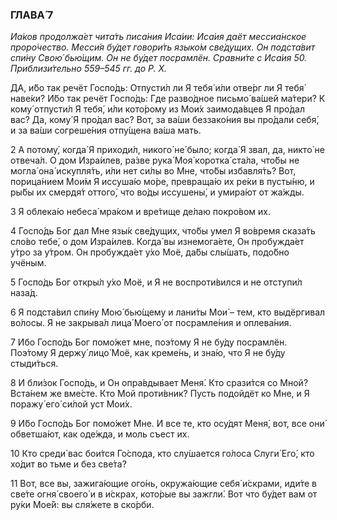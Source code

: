 ### ГЛАВА́ 7

_Иа́ков продолжа́ет чита́ть писа́ния Иса́ии: Иса́ия даёт мессиа́нское проро́чество. Месси́я бу́дет говори́ть языко́м све́дущих. Он подста́вит спи́ну Свою́ бью́щим. Он не бу́дет посрамлён. Сравни́те с Иса́ия 50. Приблизи́тельно 559–545 гг. до Р. Х._

ДА, и́бо так речёт Госпо́дь: Отпусти́л ли Я тебя́ и́ли отве́рг ли Я тебя́ наве́ки? И́бо так речёт Госпо́дь: Где разво́дное письмо́ ва́шей ма́тери? К кому́ отпусти́л Я тебя́, и́ли кото́рому из Мои́х заимода́вцев Я про́дал вас? Да, кому́ Я про́дал вас? Вот, за ва́ши беззако́ния вы про́дали себя́, и за ва́ши согреше́ния отпу́щена ва́ша мать.

2 А потому́, когда́ Я приходи́л, никого́ не́ было; когда́ Я звал, да, никто́ не отвеча́л. О дом Изра́илев, ра́зве рука́ Моя́ коротка́ ста́ла, что́бы не могла́ она́ искупля́ть, и́ли нет си́лы во Мне, что́бы избавля́ть? Вот, порица́нием Мои́м Я иссуша́ю мо́ре, превраща́ю их ре́ки в пусты́ню, и ры́бы их смердя́т оттого́, что во́ды иссушены́, и умира́ют от жа́жды.

3 Я облека́ю небеса́ мра́ком и вре́тище де́лаю покро́вом их.

4 Госпо́дь Бог дал Мне язы́к све́дущих, что́бы умел Я во́время сказа́ть сло́во тебе́, о дом Изра́илев. Когда́ вы изнемога́ете, Он пробужда́ет у́тро за у́тром. Он пробужда́ет у́хо Моё, да́бы слы́шать, подо́бно учёным.

5 Госпо́дь Бог откры́л у́хо Моё, и Я не воспроти́вился и не отступи́л наза́д.

6 Я подста́вил спи́ну Мою́ бью́щему и лани́ты Мои́ – тем, кто выдёргивал во́лосы. Я не закрыва́л лица́ Моего́ от посрамле́ния и оплева́ния.

7 Ибо Госпо́дь Бог помо́жет мне, поэ́тому Я не бу́ду посрамлён. Поэ́тому Я держу́ лицо́ Моё, как креме́нь, и зна́ю, что Я не бу́ду стыди́ться.

8 И бли́зок Госпо́дь, и Он опра́вдывает Меня́. Кто срази́тся со Мной? Вста́нем же вме́сте. Кто Мой проти́вник? Пусть подойдёт ко Мне, и Я поражу́ его́ си́лой уст Мои́х.

9 И́бо Госпо́дь Бог помо́жет Мне. И все те, кто осу́дят Меня́, вот, все они́ обветша́ют, как оде́жда, и моль съест их.

10 Кто среди́ вас бои́тся Го́спода, кто слу́шается го́лоса Слуги́ Его́, кто хо́дит во тьме и без све́та?

11 Вот, все вы, зажига́ющие ого́нь, окружа́ющие себя́ и́скрами, иди́те в све́те огня́ своего́ и в и́скрах, кото́рые вы зажгли́. Вот что бу́дет вам от ру́ки Мое́й: вы сля́жете в ско́рби.
